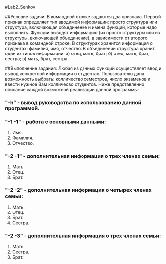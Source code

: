 #﻿Lab2_Senkov
 
##Условие задачи:
В командной строке задаются два признака. Первый признак
определяет тип вводимой информации: просто структура или структура,
включающая объединение и имена функций, которые надо выполнить.
Функции выводят информацию (из просто структуры или из структуры,
включающей объединение), в зависимости от второго признака в командной
строке.
В структурах хранится информация о студентах: фамилия, имя,
отчество.
В объединении структура хранит один из типов информации:
а) отец, мать, брат;
б) отец, мать, брат, сестра;
в) мать, брат, сестра.

##Выполнение задания:
Любая из данных функций осуществляет ввод и вывод конкретной информации о студентах.
Пользователю дана возможность выбрать: колличество семестров, число экзаменов и ввести нужное Вам колличесво студентов.
Ниже представленно описание каждой возможной реализации данной программы:
### "-h" - вывод руководства по использованию данной программой.

### "-1 -1" - работа с основными данными:
1) Имя.
2) Фамилия.
3) Отчество. 
### "-2 -1" - дополнительная информация о трех членах семьи:
1) Мать.
2) Отец.
3) Брат. 
### "-2 -2" - дополнительная информация о четырех членах семьи:
1) Мать.
2) Отец.
3) Брат.
4) Сестра. 
### "-2 -3" - дополнительная информация о трех членах семьи:
1) Мать.
2) Сестра.
3) Брат.
